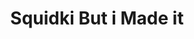 ---
slug: squidki-but-i-made-it
title: Squidki But i Made it
description: "Squidki But i Made it is an exciting online game. Play for free directly in your browser!"
icon: /images/new_mods/Sprunki But i Made it.png
url: https://wowtbc.net/sprunkin/but-i-made-it/index.html
previewImage: /images/new_mods/Sprunki But i Made it.png
type: new mods

# SEO配置
seo:
  title: "Squidki But i Made it - Play Free Online Game | Fun Browser Games"
  description: "Squidki But i Made it - Play this fun online game for free in your browser. No download required!"
  ogImage: "/images/new_mods/Sprunki But i Made it.png"
  keywords: "squidki-but-i-made-it, online game, browser game, free game, new mods game, play online"

videoUrls:
  - https://www.youtube.com/embed/example1
  - https://www.youtube.com/embed/example2

whyPlay:
  title: "Why Play Squidki But i Made it?"
  items:
    - "Immersive Gameplay: Squidki But i Made it offers an engaging and immersive gaming experience that will keep you entertained for hours"
    - "Challenging Levels: Test your skills with increasingly difficult challenges and obstacles"
    - "Beautiful Graphics: Enjoy stunning visuals and smooth animations that bring the game world to life"
    - "Regular Updates: New content and features are added regularly to keep the game fresh and exciting"
    - "Free to Play: Experience all the fun without spending a penny"
    - "Community Features: Connect with other players, share strategies, and compete for high scores"
    - "Cross-Platform: Play on any device with a web browser, no downloads required"

features:
  title: "Key Features of Squidki But i Made it"
  image: "/images/new_mods/Sprunki But i Made it.png"
  items:
    - "Intuitive Controls: Easy to learn controls make Squidki But i Made it accessible for players of all skill levels"
    - "Multiple Game Modes: Enjoy various gameplay options that provide different challenges and experiences"
    - "Character Customization: Personalize your gaming experience with unique characters and items"
    - "Achievement System: Complete special tasks to earn rewards and recognition"
    - "Leaderboards: Compete with players worldwide and see who can achieve the highest scores"

characteristics:
  title: "Game Characteristics"
  image: "/images/new_mods/Sprunki But i Made it.png"
  items:
    - "Genre: New mods game with elements of strategy and skill"
    - "Difficulty: Suitable for both casual gamers and those seeking a challenge"
    - "Play Time: Quick sessions or extended gameplay, depending on your preference"
    - "Art Style: Vibrant and engaging visuals that enhance the gaming experience"
    - "Sound Design: Immersive audio that complements the gameplay perfectly"

info: "Squidki But i Made it is an exciting online game that offers players a unique and engaging gaming experience. With its intuitive controls, stunning visuals, and challenging gameplay, Squidki But i Made it provides hours of entertainment for players of all ages and skill levels. Whether you're looking for a quick gaming session during a break or an extended play session, Squidki But i Made it delivers an immersive experience that will keep you coming back for more. The game features multiple levels of increasing difficulty, ensuring that players are constantly challenged as they progress. With regular updates adding new content and features, Squidki But i Made it remains fresh and exciting, providing endless entertainment options for its growing community of players."

howToPlayIntro: "Welcome to Squidki But i Made it! This guide will walk you through the basics and help you master the game. Whether you're a beginner or looking to improve your skills, these tips and instructions will enhance your gaming experience."

howToPlaySteps:
  - title: "Getting Started"
    description: "Begin your Squidki But i Made it adventure by familiarizing yourself with the controls. Use your keyboard or mouse to navigate through the game interface. The tutorial will guide you through the basic mechanics and help you understand the objectives."
  - title: "Understanding the Objectives"
    description: "In Squidki But i Made it, your main goal is to progress through levels by completing specific objectives. Each level presents unique challenges that require different strategies and approaches."
  - title: "Mastering the Controls"
    description: "Practice using the controls to improve your precision and reaction time. Squidki But i Made it requires quick reflexes and strategic thinking to overcome obstacles and defeat opponents."
  - title: "Utilizing Power-ups"
    description: "Collect power-ups throughout the game to enhance your abilities and overcome difficult challenges. Each power-up offers unique advantages that can be crucial for success."
  - title: "Developing Strategies"
    description: "As you progress in Squidki But i Made it, develop effective strategies for different scenarios. Analyze patterns, anticipate challenges, and adapt your approach to maximize your performance."

faq:
  title: "Frequently Asked Questions about Squidki But i Made it"
  items:
    - question: "Is Squidki But i Made it free to play?"
      answer: "Yes, Squidki But i Made it is completely free to play directly in your web browser. No downloads or purchases are required to enjoy the full game experience."
    - question: "Can I play Squidki But i Made it on mobile devices?"
      answer: "Yes, Squidki But i Made it is optimized for both desktop and mobile play. You can enjoy the game on any device with a web browser and internet connection."
    - question: "Are there any in-game purchases?"
      answer: "While Squidki But i Made it is free to play, there may be optional in-game purchases available for cosmetic items or additional features that don't affect core gameplay."
    - question: "How often is Squidki But i Made it updated?"
      answer: "The developers regularly update Squidki But i Made it with new content, features, and improvements based on player feedback and game performance."
    - question: "Can I play Squidki But i Made it offline?"
      answer: "Currently, Squidki But i Made it requires an internet connection to play as it's a browser-based online game."
    - question: "Is Squidki But i Made it suitable for children?"
      answer: "Yes, Squidki But i Made it is designed to be family-friendly and suitable for players of all ages."
    - question: "How do I report bugs or issues?"
      answer: "If you encounter any problems while playing Squidki But i Made it, you can report them through the game's support page or contact the developers directly through their website."
    - question: "Still Have Questions?"
      answer: "If you have additional questions about Squidki But i Made it that aren't covered in this FAQ, please visit our support center or contact our customer service team for assistance."
---